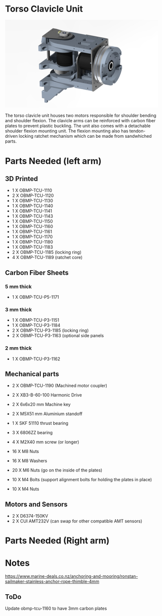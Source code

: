 # Torso Clavicle Unit

<img src="https://raw.githubusercontent.com/newdexterity/Open-Biomanual-Manipulation-System/master/images/readme/obmp-tcu-1100.jpg" width="800">

The torso clavicle unit houses two motors responsible for shoulder bending and shoulder flexion. The clavicle arms can be reinforced with carbon fiber plates to prevent plastic buckling.
The unit also comes with a detachable shoulder flexion mounting unit. The flexion mounting also has tendon-driven locking ratchet mechanism which can be made from sandwhiched parts.

# Parts Needed (left arm)
## 3D Printed

* 1 X OBMP-TCU-1110
* 2 X OBMP-TCU-1120
* 1 X OBMP-TCU-1130
* 1 X OBMP-TCU-1140
* 1 X OBMP-TCU-1141
* 1 X OBMP-TCU-1143
* 1 X OBMP-TCU-1150
* 1 X OBMP-TCU-1160
* 1 X OBMP-TCU-1161
* 1 X OBMP-TCU-1170
* 1 X OBMP-TCU-1180
* 1 X OBMP-TCU-1183
* 2 X OBMP-TCU-1185 (locking ring)
* 4 X OBMP-TCU-1189 (ratchet core)

## Carbon Fiber Sheets
### 5 mm thick

* 1 X OBMP-TCU-P5-1171

### 3 mm thick

* 1 X OBMP-TCU-P3-1151
* 1 X OBMP-TCU-P3-1184
* 2 X OBMP-TCU-P3-1185 (locking ring)
* 2 X OBMP-TCU-P3-1163 (optional side panels

### 2 mm thick

* 1 X OBMP-TCU-P3-1162

## Mechanical parts

* 2 X OBMP-TCU-1190 (Machined motor coupler)
* 2 X XB3-B-60-100 Harmonic Drive
* 2 X 6x6x20 mm Machine key
* 2 X M5X51 mm Aluminium standoff
* 1 X SKF 51110 thrust bearing
* 3 X 6806ZZ bearing


* 4 X M2X40 mm screw (or longer)
* 16 X M8 Nuts
* 16 X M8 Washers
* 20 X M6 Nuts (go on the inside of the plates)
* 10 X M4 Bolts (support alignment bolts for holding the plates in place)
* 10 X M4 Nuts

## Motors and Sensors

* 2 X D6374-150KV
* 2 X CUI AMT232V (can swap for other compatible AMT sensors)


# Parts Needed (Right arm)






# Notes

https://www.marine-deals.co.nz/anchoring-and-mooring/ronstan-sailmaker-stainless-anchor-rope-thimble-4mm

## ToDo

Update obmp-tcu-1160 to have 3mm carbon plates
